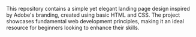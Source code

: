 This repository contains a simple yet elegant landing page design inspired by Adobe's branding, created using basic HTML and CSS. The project showcases fundamental web development principles, making it an ideal resource for beginners looking to enhance their skills.

